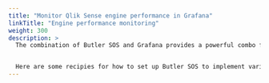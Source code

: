 ```yaml
---
title: "Monitor Qlik Sense engine performance in Grafana"
linkTitle: "Engine performance monitoring"
weight: 300
description: >
  The combination of Butler SOS and Grafana provides a powerful combo for monitoring the performance of your Qlik Sense engines.


  Here are some recipies for how to set up Butler SOS to implement various specific monitoring scenarios.
---
```


